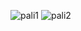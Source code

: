 

![pali1](https://github.com/user-attachments/assets/221e4b4d-92ce-4711-bde7-ff4d1a3458c3)
![pali2](https://github.com/user-attachments/assets/263a24b9-f73d-41d8-b3ae-ceea5b6a8ec4)
